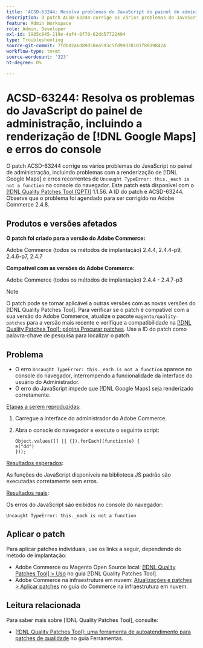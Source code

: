 ```yaml
---
title: 'ACSD-63244: Resolva problemas do JavaScript do painel de administração, incluindo  [!DNL Google Maps] renderização e erros do console'
description: O patch ACSD-63244 corrige os vários problemas do JavaScript no painel de administração, incluindo problemas com a renderização  [!DNL Google Maps]  e o erro de tipo não detectado recorrente._each não é um erro de função&grave; no console do navegador.
feature: Admin Workspace
role: Admin, Developer
exl-id: 1985c845-219e-4af4-8f70-62dd57722494
type: Troubleshooting
source-git-commit: 7fdb02a6d89d50ea593c5fd99d78101f89198424
workflow-type: tm+mt
source-wordcount: '323'
ht-degree: 0%

---
```


# ACSD-63244: Resolva os problemas do JavaScript do painel de administração, incluindo a renderização de [!DNL Google Maps] e erros do console

O patch ACSD-63244 corrige os vários problemas do JavaScript no painel de administração, incluindo problemas com a renderização de [!DNL Google Maps] e erros recorrentes de `Uncaught TypeError: this._each is not a function` no console do navegador. Este patch está disponível com o [[!DNL Quality Patches Tool (QPT)]](/help/tools/quality-patches-tool/quality-patches-tool-to-self-serve-quality-patches.md) 1.1.56. A ID do patch é ACSD-63244. Observe que o problema foi agendado para ser corrigido no Adobe Commerce 2.4.8.

## Produtos e versões afetados

**O patch foi criado para a versão do Adobe Commerce:**

Adobe Commerce (todos os métodos de implantação) 2.4.4, 2.4.4-p9, 2.4.6-p7, 2.4.7

**Compatível com as versões do Adobe Commerce:**

Adobe Commerce (todos os métodos de implantação) 2.4.4 - 2.4.7-p3

>[!NOTE]
>
>O patch pode se tornar aplicável a outras versões com as novas versões do [!DNL Quality Patches Tool]. Para verificar se o patch é compatível com a sua versão do Adobe Commerce, atualize o pacote `magento/quality-patches` para a versão mais recente e verifique a compatibilidade na [[!DNL Quality Patches Tool]: página Procurar patches](https://experienceleague.adobe.com/tools/commerce-quality-patches/index.html). Use a ID do patch como palavra-chave de pesquisa para localizar o patch.

## Problema

* O erro `Uncaught TypeError: this._each is not a function` aparece no console do navegador, interrompendo a funcionalidade da interface do usuário do Administrador.
* O erro do JavaScript impede que [!DNL Google Maps] seja renderizado corretamente.

<u>Etapas a serem reproduzidas</u>:

1. Carregue a interface do administrador do Adobe Commerce.
1. Abra o console do navegador e execute o seguinte script:

   ```
   Object.values([] || {}).forEach((function(e) {  
   e("dd")  
   }));  
   ```

<u>Resultados esperados</u>:

As funções do JavaScript disponíveis na biblioteca JS padrão são executadas corretamente sem erros.

<u>Resultados reais</u>:

Os erros do JavaScript são exibidos no console do navegador:

```
Uncaught TypeError: this._each is not a function
```

## Aplicar o patch

Para aplicar patches individuais, use os links a seguir, dependendo do método de implantação:

* Adobe Commerce ou Magento Open Source local: [[!DNL Quality Patches Tool] > Uso](/help/tools/quality-patches-tool/usage.md) no guia [!DNL Quality Patches Tool].
* Adobe Commerce na infraestrutura em nuvem: [Atualizações e patches > Aplicar patches](https://experienceleague.adobe.com/docs/commerce-cloud-service/user-guide/develop/upgrade/apply-patches.html) no guia do Commerce na infraestrutura em nuvem.

## Leitura relacionada

Para saber mais sobre [!DNL Quality Patches Tool], consulte:

* [[!DNL Quality Patches Tool]: uma ferramenta de autoatendimento para patches de qualidade](/help/tools/quality-patches-tool/quality-patches-tool-to-self-serve-quality-patches.md) no guia Ferramentas.
